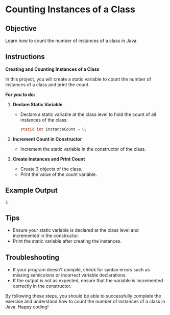 # Counting Instances of a Class

## Objective
Learn how to count the number of instances of a class in Java.

## Instructions

**Creating and Counting Instances of a Class**

In this project, you will create a static variable to count the number of instances of a class and print the count.

**For you to do:**

1. **Declare Static Variable**
    - Declare a static variable at the class level to hold the count of all instances of the class:
      ```java
      static int instanceCount = 0;
      ```

2. **Increment Count in Constructor**
    - Increment the static variable in the constructor of the class.

3. **Create Instances and Print Count**
    - Create 3 objects of the class.
    - Print the value of the count variable.

## Example Output
```
3
```

## Tips
- Ensure your static variable is declared at the class level and incremented in the constructor.
- Print the static variable after creating the instances.

## Troubleshooting
- If your program doesn't compile, check for syntax errors such as missing semicolons or incorrect variable declarations.
- If the output is not as expected, ensure that the variable is incremented correctly in the constructor.

By following these steps, you should be able to successfully complete the exercise and understand how to count the number of instances of a class in Java. Happy coding!
